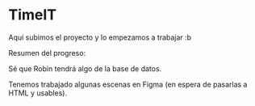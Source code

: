 # TimeIT

Aquí subimos el proyecto y lo empezamos a trabajar :b

Resumen del progreso:

Sé que Robin tendrá algo de la base de datos.

Tenemos trabajado algunas escenas en Figma (en espera de pasarlas a HTML y usables).

